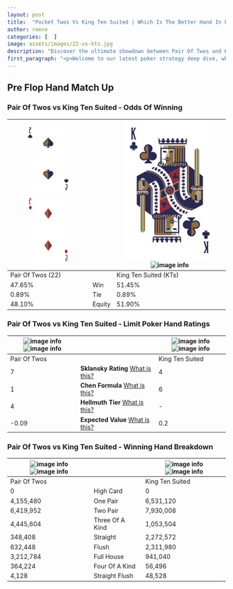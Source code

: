 ```yaml
---
layout: post
title:  "Pocket Twos Vs King Ten Suited | Which Is The Better Hand In Poker? A Complete Guide"
author: reece
categories: [  ]
image: assets/images/22-vs-kts.jpg
description: "Discover the ultimate showdown between Pair Of Twos and King Ten Suited in poker! Uncover the odds, strategies, and scenarios where one hand triumphs over the other. Get ready to up your poker game with this thrilling analysis."
first_paragraph: "<p>Welcome to our latest poker strategy deep dive, where we're pitting two distinct hands against each other in a high-stakes showdown: Pair Of Twos vs King Ten Suited.</p><p>In the dynamic world of poker, every decision counts, and knowing which hand holds the upper hand is key to your success at the table.</p><p>In this article, we'll dissect these two hands, explore the scenarios where one dominates the other, and equip you with the knowledge to make strategic choices that can tip the odds in your favor.</p><p>Get ready to unravel the intriguing dynamics of these poker hands and elevate your game to new heights.</p>"
---
```




[comment]: # (sp0)

## Pre Flop Hand Match Up

<div class="table hand-ratings" markdown="1"> 



### Pair Of Twos vs King Ten Suited - Odds Of Winning


    
| ![image info](assets/images/hand1/2.png) ![image info](assets/images/hand1/2o.png) |  | ![image info](assets/images/hand2/K.png) ![image info](assets/images/hand2/ts.png) |
| -------- | -------- | -------- |
| Pair Of Twos (22) |  | King Ten Suited (KTs) |
| 47.65% | Win | 51.45% |
| 0.89% | Tie | 0.89% |
| 48.10% | Equity | 51.90% |




[comment]: # (sp1)



### Pair Of Twos vs King Ten Suited - Limit Poker Hand Ratings


    
| ![image info](https://www.riverpairs.com/assets/images/hand1/2.png) ![image info](https://www.riverpairs.com/assets/images/hand1/2o.png) |  | ![image info](https://www.riverpairs.com/assets/images/hand2/K.png) ![image info](https://www.riverpairs.com/assets/images/hand2/ts.png) |
| -------- | -------- | -------- |
| Pair Of Twos |  | King Ten Suited |
| 7 | **Sklansky Rating** [What is this?](/sklansky-rating-explained) | 4 |
| 1 | **Chen Formula** [What is this?](/chen-formula-explained) | 6 |
| 4 | **Hellmuth Tier** [What is this?](/Hellmuth-tier-explained) | - |
| -0.09 | **Expected Value** [What is this?](/expected-value-explained) | 0.2 |




[comment]: # (sp2)



### Pair Of Twos vs King Ten Suited - Winning Hand Breakdown


    
| ![image info](https://www.riverpairs.com/assets/images/hand1/2.png) ![image info](https://www.riverpairs.com/assets/images/hand1/2o.png) |  | ![image info](https://www.riverpairs.com/assets/images/hand2/K.png) ![image info](https://www.riverpairs.com/assets/images/hand2/ts.png) |
| -------- | -------- | -------- |
| Pair Of Twos |  | King Ten Suited |
| 0 | High Card | 0 |
| 4,155,480 | One Pair | 6,531,120 |
| 6,419,952 | Two Pair | 7,930,008 |
| 4,445,604 | Three Of A Kind | 1,053,504 |
| 348,408 | Straight | 2,272,572 |
| 632,448 | Flush | 2,311,980 |
| 3,212,784 | Full House | 941,040 |
| 364,224 | Four Of A Kind | 56,496 |
| 4,128 | Straight Flush | 48,528 |




[comment]: # (sp3)



</div>

[comment]: # (sp4)



[comment]: # (sp5)

